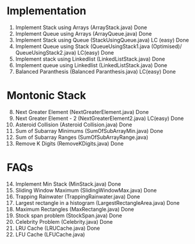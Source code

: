 # Implementation

1. Implement Stack using Arrays (ArrayStack.java) Done
2. Implement Queue using Arrays (ArrayQueue.java) Done
3. Implement Stack using Queue (StackUsingQueue.java) LC (easy) Done
4. Implement Queue using Stack (QueueUsingStack1.java (Optimised)/ QueueUsingStack2.java) LC(easy) Done
5. Implement stack using Linkedlist (LinkedListStack.java) Done
6. Implement queue using Linkedlist (LinkedListStack.java) Done
7. Balanced Paranthesis (Balanced Paranthesis.java) LC(easy) Done

# Montonic Stack

8. Next Greater Element (NextGreaterElement.java)  Done
9. Next Greater Element - 2 (NextGreaterElement2.java) LC(easy) Done
10. Asteroid Collision (Asteroid Collision.java) Done
11. Sum of Subarray Minimums (SumOfSubArrayMin.java) Done
12. Sum of Subarray Ranges (SumOfSubArrayRange.java) 
13. Remove K Digits (RemoveKDigits.java) Done

# FAQs

14. Implement Min Stack (MinStack.java) Done
15. Sliding Window Maximum (SlidingWindowMax.java) Done
16. Trapping Rainwater (TrappingRainwater.java) Done
17. Largest rectangle in a histogram (LargestRectangleArea.java) Done
18. Maximum Rectangles (MaxRectangle.java) Done
19. Stock span problem (StockSpan.java) Done
20. Celebrity Problem (Celebrity.java) Done
22. LRU Cache (LRUCache.java) Done
23. LFU Cache (LFUCache.java)